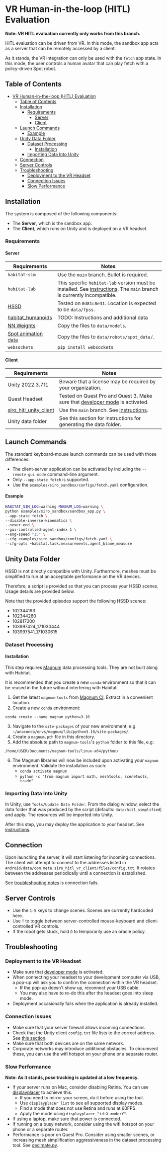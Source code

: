 # VR Human-in-the-loop (HITL) Evaluation

**Note: VR HITL evaluation currently only works from this branch.**

HITL evaluation can be driven from VR. In this mode, the sandbox app acts as a server that can be remotely accessed by a client.

As it stands, the VR integration can only be used with the `fetch` app state. In this mode, the user controls a human avatar that can play fetch with a policy-driven Spot robot.

## Table of Contents
- [VR Human-in-the-loop (HITL) Evaluation](#vr-human-in-the-loop-hitl-evaluation)
  - [Table of Contents](#table-of-contents)
  - [Installation](#installation)
    - [Requirements](#requirements)
      - [Server](#server)
      - [Client](#client)
  - [Launch Commands](#launch-commands)
      - [Example](#example)
  - [Unity Data Folder](#unity-data-folder)
    - [Dataset Processing](#dataset-processing)
      - [Installation](#installation-1)
    - [Importing Data Into Unity](#importing-data-into-unity)
  - [Connection](#connection)
  - [Server Controls](#server-controls)
  - [Troubleshooting](#troubleshooting)
    - [Deployment to the VR Headset](#deployment-to-the-vr-headset)
    - [Connection Issues](#connection-issues)
    - [Slow Performance](#slow-performance)


## Installation

The system is composed of the following components:

* The **Server**, which is the sandbox app.
* The **Client**, which runs on Unity and is deployed on a VR headset.

### Requirements

#### Server

| Requirements | Notes |
|---|---|
| `habitat-sim` | Use the `main` branch. Bullet is required. |
| `habitat-lab` | This specific `habitat-lab` version must be installed. See [instructions](../../README.md#installation). The `main` branch is currently incompatible. |
| [HSSD](https://huggingface.co/datasets/hssd/hssd-hab) | Tested on `0d81c8e31`. Location is expected to be `data/fpss`. |
| [habitat_humanoids](https://huggingface.co/datasets/ai-habitat/habitat_humanoids) | TODO: Instructions and additional data |
| [NN Weights](TODO) | Copy the files to `data/models`. |
| [Spot animation data](TODO) | Copy the files to `data/robots/spot_data/`. |
| `websockets` | `pip install websockets` |

#### Client

| Requirements | Notes |
|---|---|
| Unity 2022.3.7f1 | Beware that a license may be required by your organization. |
| Quest Headset | Tested on Quest Pro and Quest 3. Make sure that [developer mode](https://developer.oculus.com/documentation/native/android/mobile-device-setup/) is activated. |
| [siro_hitl_unity_client](https://github.com/eundersander/siro_hitl_unity_client) | Use the `main` branch. See [instructions](https://github.com/eundersander/siro_hitl_unity_client/blob/main/README.md). |
| Unity data folder | See this section for instructions for generating the data folder. |

## Launch Commands

The standard keyboard-mouse launch commands can be used with those differences:

* The client-server application can be activated by including the `--remote-gui-mode` command-line argument.
* Only `--app-state fetch` is supported.
* Use the `examples/siro_sandbox/configs/fetch.yaml` configuration.

#### Example

```bash
HABITAT_SIM_LOG=warning MAGNUM_LOG=warning \
python examples/siro_sandbox/sandbox_app.py \
--app-state fetch \
--disable-inverse-kinematics \
--never-end \
--gui-controlled-agent-index 1 \
--ang-speed "15" \
--cfg examples/siro_sandbox/configs/fetch.yaml \
--cfg-opts ~habitat.task.measurements.agent_blame_measure
```

## Unity Data Folder

HSSD is not directly compatible with Unity. Furthermore, meshes must be simplified to run at an acceptable performance on the VR devices.

Therefore, a script is provided so that you can process your HSSD scenes. Usage details are provided below.

Note that the provided episodes support the following HSSD scenes:
* 102344193
* 102344280
* 102817200
* 103997424_171030444
* 103997541_171030615

### Dataset Processing

#### Installation

This step requires [Magnum](https://github.com/mosra/magnum) data processing tools. They are not built along with Habitat.

It is recommended that you create a new `conda` environment so that it can be reused in the future without interfering with Habitat.

1. Get the latest `magnum-tools` from [Magnum CI](https://github.com/mosra/magnum-ci/actions/workflows/magnum-tools.yml). Extract in a convenient location.
2. Create a new `conda` environment:
```
conda create --name magnum python=3.10
```
3. Navigate to the `site-packages` of your new environment, e.g. `~/anaconda/envs/magnum/lib/python3.10/site-packages/`.
4. Create a `magnum.pth` file in this directory.
5. Add the absolute path to `magnum-tools`'s `python` folder to this file, e.g:
```
/home/USER/Documents/magnum-tools/linux-x64/python/
```
6. The Magnum libraries will now be included upon activating your `magnum` environment. Validate the installation as such:
   * `conda activate magnum`
   * `python -c "from magnum import math, meshtools, scenetools, trade"`

### Importing Data Into Unity

In Unity, use `Tools/Update Data Folder`. From the dialog window, select the data folder that was produced by the script (defaults: `data/hitl_simplified`) and apply. The resources will be imported into Unity.

After this step, you may deploy the application to your headset. See [instructions](https://github.com/eundersander/siro_hitl_unity_client/blob/main/README.md).

## Connection

Upon launching the server, it will start listening for incoming connections. The client will attempt to connect to the addresses listed in `Android/data/com.meta.siro_hitl_vr_client/files/config.txt`. It rotates between the addresses periodically until a connection is established.

See [troubleshooting notes](#connection-issues) is connection fails.

## Server Controls

* Use the `1-5` keys to change scenes. Scenes are currently hardcoded here.
* Use `T` to toggle between server-controlled mouse-keyboard and client-controlled VR controls.
* If the robot gets stuck, hold `O` to temporarily use an oracle policy.

## Troubleshooting

### Deployment to the VR Headset

* Make sure that [developer mode](https://developer.oculus.com/documentation/native/android/mobile-device-setup/) is activated.
* When connecting your headset to your development computer via USB, a pop-up will ask you to confirm the connection within the VR headset.
  * If the pop-up doesn't show up, reconnect your USB cable.
  * You may also have to re-do this after the headset goes into sleep mode.
* Deployment occasionally fails when the application is already installed.

### Connection Issues

* Make sure that your server firewall allows incoming connections.
* Check that the Unity client `config.txt` file lists to the correct address. See [this section](#connection).
* Make sure that both devices are on the same network.
* Corporate networks may introduce additional obstacles. To circumvent these, you can use the wifi hotspot on your phone or a separate router.

### Slow Performance

**Note: As it stands, pose tracking is updated at a low frequency.**

* If your server runs on Mac, consider disabling Retina. You can use [displayplacer](https://github.com/jakehilborn/displayplacer) to achieve this.
  * If you need to mirror your screen, do it before using the tool.
  * Use `displayplacer list` to see all supported display modes.
  * Find a mode that does not use Retina and runs at 60FPS.
  * Apply the mode using `displayplacer "id:X mode:Y"`.
* If using a laptop, make sure that power is connected.
* If running on a busy network, consider using the wifi hotspot on your phone or a separate router.
* Performance is poor on Quest Pro. Consider using smaller scenes, or increasing mesh simplification aggressiveness in the dataset processing tool. See [decimate.py](../../scripts/unity_dataset_processing/decimate.py).